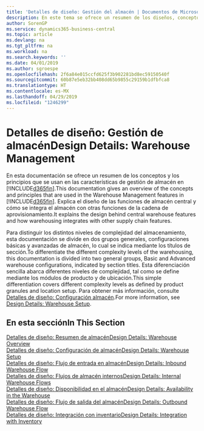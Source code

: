 ```yaml
---
title: 'Detalles de diseño: Gestión del almacén | Documentos de Microsoft'
description: En este tema se ofrece un resumen de los diseños, conceptos y principios que están detrás de las características de gestión de almacén en Business Central.
author: SorenGP
ms.service: dynamics365-business-central
ms.topic: article
ms.devlang: na
ms.tgt_pltfrm: na
ms.workload: na
ms.search.keywords: ''
ms.date: 04/01/2019
ms.author: sgroespe
ms.openlocfilehash: 2f6a84e015ccfd625f3b902281bd8ec59150540f
ms.sourcegitcommit: 60b87e5eb32bb408dd65b9855c29159b1dfbfca8
ms.translationtype: HT
ms.contentlocale: es-MX
ms.lasthandoff: 04/29/2019
ms.locfileid: "1246299"
---
```

# <a name="design-details-warehouse-management"></a><span data-ttu-id="b42a9-103">Detalles de diseño: Gestión de almacén</span><span class="sxs-lookup"><span data-stu-id="b42a9-103">Design Details: Warehouse Management</span></span>
<span data-ttu-id="b42a9-104">En esta documentación se ofrece un resumen de los conceptos y los principios que se usan en las características de gestión de almacén en [!INCLUDE[d365fin](includes/d365fin_md.md)].</span><span class="sxs-lookup"><span data-stu-id="b42a9-104">This documentation gives an overview of the concepts and principles that are used in the Warehouse Management features in [!INCLUDE[d365fin](includes/d365fin_md.md)].</span></span> <span data-ttu-id="b42a9-105">Explica el diseño de las funciones de almacén central y cómo se integra el almacén con otras funciones de la cadena de aprovisionamiento.</span><span class="sxs-lookup"><span data-stu-id="b42a9-105">It explains the design behind central warehouse features and how warehousing integrates with other supply chain features.</span></span>  

<span data-ttu-id="b42a9-106">Para distinguir los distintos niveles de complejidad del almacenamiento, esta documentación se divide en dos grupos generales, configuraciones básicas y avanzadas de almacén, lo cual se indica mediante los títulos de sección.</span><span class="sxs-lookup"><span data-stu-id="b42a9-106">To differentiate the different complexity levels of the warehousing, this documentation is divided into two general groups, Basic and Advanced warehouse configurations, indicated by section titles.</span></span> <span data-ttu-id="b42a9-107">Esta diferenciación sencilla abarca diferentes niveles de complejidad, tal como se define mediante los módulos de producto y de ubicación.</span><span class="sxs-lookup"><span data-stu-id="b42a9-107">This simple differentiation covers different complexity levels as defined by product granules and location setup.</span></span> <span data-ttu-id="b42a9-108">Para obtener más información, consulte [Detalles de diseño: Configuración almacén](design-details-warehouse-setup.md).</span><span class="sxs-lookup"><span data-stu-id="b42a9-108">For more information, see [Design Details: Warehouse Setup](design-details-warehouse-setup.md).</span></span>  

## <a name="in-this-section"></a><span data-ttu-id="b42a9-109">En esta sección</span><span class="sxs-lookup"><span data-stu-id="b42a9-109">In This Section</span></span>  
[<span data-ttu-id="b42a9-110">Detalles de diseño: Resumen de almacén</span><span class="sxs-lookup"><span data-stu-id="b42a9-110">Design Details: Warehouse Overview</span></span>](design-details-warehouse-overview.md)  
[<span data-ttu-id="b42a9-111">Detalles de diseño: Configuración de almacén</span><span class="sxs-lookup"><span data-stu-id="b42a9-111">Design Details: Warehouse Setup</span></span>](design-details-warehouse-setup.md)  
[<span data-ttu-id="b42a9-112">Detalles de diseño: Flujo de entrada en almacén</span><span class="sxs-lookup"><span data-stu-id="b42a9-112">Design Details: Inbound Warehouse Flow</span></span>](design-details-inbound-warehouse-flow.md)  
[<span data-ttu-id="b42a9-113">Detalles de diseño: Flujos de almacén internos</span><span class="sxs-lookup"><span data-stu-id="b42a9-113">Design Details: Internal Warehouse Flows</span></span>](design-details-internal-warehouse-flows.md)  
[<span data-ttu-id="b42a9-114">Detalles de diseño: Disponibilidad en el almacén</span><span class="sxs-lookup"><span data-stu-id="b42a9-114">Design Details: Availability in the Warehouse</span></span>](design-details-availability-in-the-warehouse.md)  
[<span data-ttu-id="b42a9-115">Detalles de diseño: Flujo de salida del almacén</span><span class="sxs-lookup"><span data-stu-id="b42a9-115">Design Details: Outbound Warehouse Flow</span></span>](design-details-outbound-warehouse-flow.md)  
[<span data-ttu-id="b42a9-116">Detalles de diseño: Integración con inventario</span><span class="sxs-lookup"><span data-stu-id="b42a9-116">Design Details: Integration with Inventory</span></span>](design-details-integration-with-inventory.md)
